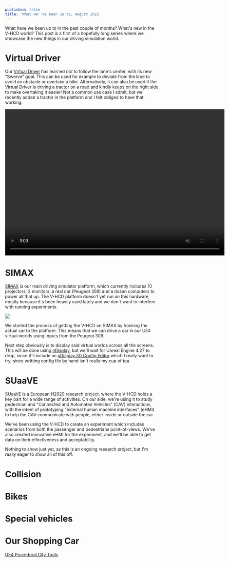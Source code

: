 ```yaml
---
published: false
title: 'What we''ve been up to, August 2021'
---
```

What have we been up to in the past couple of months? What's new in the V-HCD world? This post is a first of a hopefully long series where we showcase the new things in our driving simulation world.

# Virtual Driver

Our [Virtual Driver](/virual-driver) has learned *not* to follow the lane's center, with its new "Swerve" goal. This can be used for example to deviate from the lane to avoid an obstacle or overtake a bike. Alternatively, it can also be used if the Virtual Driver is driving a tractor on a road and kindly keeps on the right side to make overtaking it easier! Not a common use case I admit, but we recently added a tractor in the platform and I felt obliged to have that working.

<video width="720" height="480" controls>
  <source type="video/mp4" src="https://cdn.discordapp.com/attachments/725724080526852126/851710023188217876/vhcd_Preview_NetMode__Standalone_64-bit_Windows_2021-06-08_08-28-24.mp4.mp4">
</video>

# SIMAX

[SIMAX](https://lescot.univ-gustave-eiffel.fr/equipements/simulateurs-de-conduite/simax) is our main driving simulator platform, which currently includes 10 projectors, 2 monitors, a real car (Peugeot 308) and a dozen computers to power all that up. The V-HCD platform doesn't yet run on this hardware, mostly because it's been heavily used lately and we don't want to interfere with running experiments.

![](https://lescot.univ-gustave-eiffel.fr/fileadmin/redaction/LESCOT/phototeque/Equipements/Simulateur_de_conduite/Driving_simulator_03.jpg)

We started the process of getting the V-HCD on SIMAX by hooking the actual car to the platform. This means that we can drive a car in our UE4 virtual worlds using inputs from the Peugeot 308.

Next step obviously is to display said virtual worlds across all the screens. This will be done using [nDisplay](/ndisplay), but we'll wait for Unreal Engine 4.27 to drop, since it'll include an [nDisplay 3D Config Editor](https://portal.productboard.com/epicgames/1-unreal-engine-public-roadmap/c/317-ndisplay-3d-config-editor-beta) which I really want to try, since writting config file by hand isn't really my cup of tea.

# SUaaVE

[SUaaVE](https://www.suaave.eu/) is a European H2020 research project, where the V-HCD holds a key part for a wide range of activities. On our side, we're using it to study pedestrian and "Connected and Automated Vehicles" (CAV) interactions, with the intent of prototyping "external human machine interfaces" (eHMI) to help the CAV communicate with people, either inside or outside the car.

We've been using the V-HCD to create an experiment which includes scenarios from both the passenger and pedestrians point-of-views. We've also created innovative eHMI for the experiment, and we'll be able to get data on their effectiveness and acceptability.

Nothing to show just yet, as this is an ongoing research project, but I'm really eager to show all of this off.

# Collision

# Bikes

# Special vehicles

# Our Shopping Car

[UE4 Procedural City Tools](https://www.artstation.com/artwork/Ye96gP)
